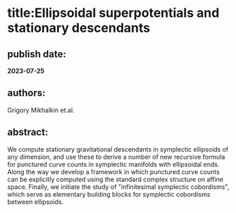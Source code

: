 # title:**Ellipsoidal superpotentials and stationary descendants**  ## publish date: **2023-07-25** ## authors:   Grigory Mikhalkin et.al. ## abstract:   We compute stationary gravitational descendants in symplectic ellipsoids of any dimension, and use these to derive a number of new recursive formula for punctured curve counts in symplectic manifolds with ellipsoidal ends. Along the way we develop a framework in which punctured curve counts can be explicitly computed using the standard complex structure on affine space. Finally, we initiate the study of "infinitesimal symplectic cobordisms", which serve as elementary building blocks for symplectic cobordisms between ellipsoids. 